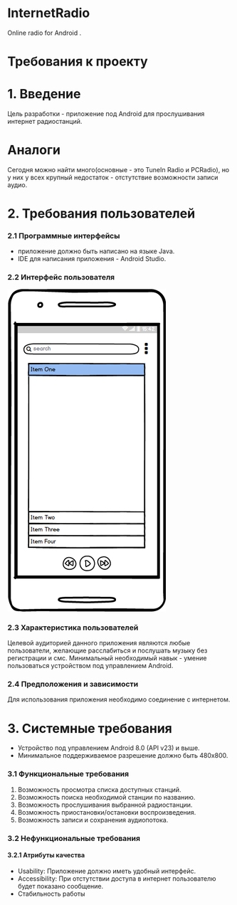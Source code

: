 # InternetRadio
Online radio for Android .

# Требования к проекту
# 1. Введение
Цель разработки - приложение под Android для прослушивания интернет радиостанций. 
# Аналоги
 Cегодня можно найти много(основные - это TuneIn Radio и PCRadio), но у них у всех крупный недостаток - отстутствие возможности записи аудио.
# 2. Требования пользователей
### 2.1 Программные интерфейсы  
  - приложение должно быть написано на языке Java.
  - IDE для написания приложения - Android Studio.
### 2.2 Интерфейс пользователя
![alt text](mockups/Mockup.png)
### 2.3 Характеристика пользователей
Целевой аудиторией данного приложения являются любые пользователи, желающие расслабиться и послушать музыку без регистрации и смс. Минимальный необходимый навык - умение пользоваться устройством под управлением Android.
### 2.4 Предположения и зависимости
Для использования приложения необходимо соединение с интернетом.
# 3. Системные требования
 - Устройство под управлением Android 8.0 (API v23) и выше.
 - Минимальное поддерживаемое разрешение должно быть 480x800.
 ### 3.1 Функциональные требования
 1. Возможность просмотра списка доступных станций.
 2. Возможность поиска необходимой станции по названию.
 3. Возможность прослушивания выбранной радиостанции.
 4. Возможность приостановки/остановки воспроизведения.
 5. Возможность записи и сохранения аудиопотока.
 ### 3.2 Нефункциональные требования
 #### 3.2.1 Атрибуты качества
  - Usability: Приложение должно иметь удобный интерфейс.
  - Accessibility: При отстутствии доступа в интернет пользователю будет показано сообщение.
  - Стабильность работы
